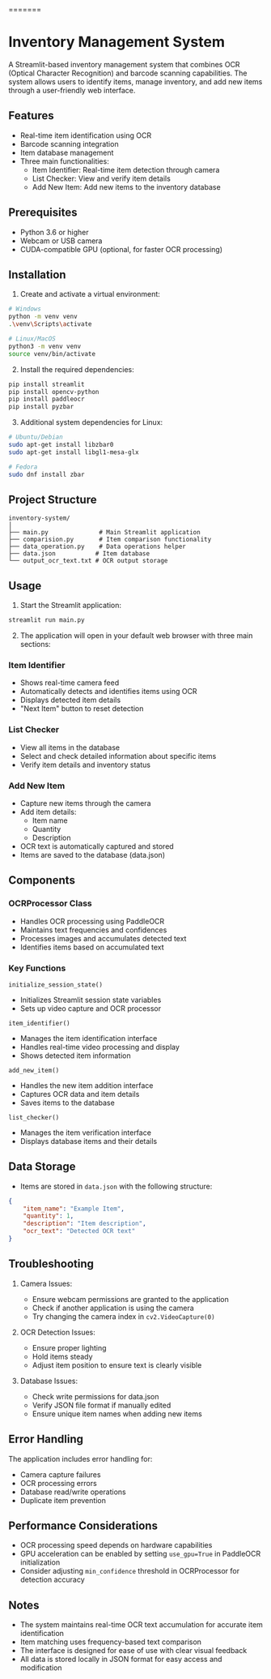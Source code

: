 =======
# Inventory Management System

A Streamlit-based inventory management system that combines OCR (Optical Character Recognition) and barcode scanning capabilities. The system allows users to identify items, manage inventory, and add new items through a user-friendly web interface.

## Features

- Real-time item identification using OCR
- Barcode scanning integration
- Item database management
- Three main functionalities:
  - Item Identifier: Real-time item detection through camera
  - List Checker: View and verify item details
  - Add New Item: Add new items to the inventory database

## Prerequisites

- Python 3.6 or higher
- Webcam or USB camera
- CUDA-compatible GPU (optional, for faster OCR processing)

## Installation

1. Create and activate a virtual environment:
```bash
# Windows
python -m venv venv
.\venv\Scripts\activate

# Linux/MacOS
python3 -m venv venv
source venv/bin/activate
```

2. Install the required dependencies:
```bash
pip install streamlit
pip install opencv-python
pip install paddleocr
pip install pyzbar
```

3. Additional system dependencies for Linux:
```bash
# Ubuntu/Debian
sudo apt-get install libzbar0
sudo apt-get install libgl1-mesa-glx

# Fedora
sudo dnf install zbar
```

## Project Structure

```
inventory-system/
│
├── main.py              # Main Streamlit application
├── comparision.py       # Item comparison functionality
├── data_operation.py    # Data operations helper
├── data.json           # Item database
└── output_ocr_text.txt # OCR output storage
```

## Usage

1. Start the Streamlit application:
```bash
streamlit run main.py
```

2. The application will open in your default web browser with three main sections:

### Item Identifier
- Shows real-time camera feed
- Automatically detects and identifies items using OCR
- Displays detected item details
- "Next Item" button to reset detection

### List Checker
- View all items in the database
- Select and check detailed information about specific items
- Verify item details and inventory status

### Add New Item
- Capture new items through the camera
- Add item details:
  - Item name
  - Quantity
  - Description
- OCR text is automatically captured and stored
- Items are saved to the database (data.json)

## Components

### OCRProcessor Class
- Handles OCR processing using PaddleOCR
- Maintains text frequencies and confidences
- Processes images and accumulates detected text
- Identifies items based on accumulated text

### Key Functions

`initialize_session_state()`
- Initializes Streamlit session state variables
- Sets up video capture and OCR processor

`item_identifier()`
- Manages the item identification interface
- Handles real-time video processing and display
- Shows detected item information

`add_new_item()`
- Handles the new item addition interface
- Captures OCR data and item details
- Saves items to the database

`list_checker()`
- Manages the item verification interface
- Displays database items and their details

## Data Storage

- Items are stored in `data.json` with the following structure:
```json
{
    "item_name": "Example Item",
    "quantity": 1,
    "description": "Item description",
    "ocr_text": "Detected OCR text"
}
```

## Troubleshooting

1. Camera Issues:
   - Ensure webcam permissions are granted to the application
   - Check if another application is using the camera
   - Try changing the camera index in `cv2.VideoCapture(0)`

2. OCR Detection Issues:
   - Ensure proper lighting
   - Hold items steady
   - Adjust item position to ensure text is clearly visible

3. Database Issues:
   - Check write permissions for data.json
   - Verify JSON file format if manually edited
   - Ensure unique item names when adding new items

## Error Handling

The application includes error handling for:
- Camera capture failures
- OCR processing errors
- Database read/write operations
- Duplicate item prevention

## Performance Considerations

- OCR processing speed depends on hardware capabilities
- GPU acceleration can be enabled by setting `use_gpu=True` in PaddleOCR initialization
- Consider adjusting `min_confidence` threshold in OCRProcessor for detection accuracy

## Notes

- The system maintains real-time OCR text accumulation for accurate item identification
- Item matching uses frequency-based text comparison
- The interface is designed for ease of use with clear visual feedback
- All data is stored locally in JSON format for easy access and modification
